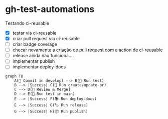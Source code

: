 # gh-test-automations

Testando ci-reusable

- [x] testar via ci-reusable
- [x] criar pull request via ci-reusable
- [ ] criar badge coverage
- [ ] checar novamente a criação de pull request com a action de ci-reusable
- [ ] release ainda não funciona....
- [ ] implementar publish
- [ ] implementar deploy-docs

```mermaid
graph TD
    A(🚀 Commit in develop) --> B(🧪 Run test)
    B --> |Success| C(🔄 Run create/update-pr)
    C --> D[👥 Review & Merge]
    D --> E(🧪 Run test in main)
    E --> |Success| F(📚 Run deploy-docs)
    E --> |Success| G(🏷️ Run release)
    G --> |Success| H(📦 Run publish)

```

